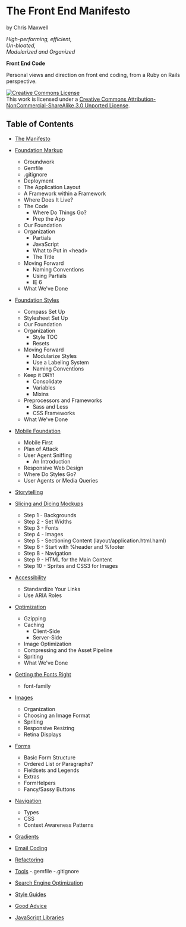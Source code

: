 The Front End Manifesto
=======================

by Chris Maxwell

*High-performing, efficient,*  
*Un-bloated,*  
*Modularized and Organized*

**Front End Code**


Personal views and direction on front end coding, from a Ruby on Rails perspective.

<a rel="license" href="http://creativecommons.org/licenses/by-nc-sa/3.0/">
  <img alt="Creative Commons License" style="border-width:0" src="http://i.creativecommons.org/l/by-nc-sa/3.0/88x31.png" /></a>
<br />This work is licensed under a 
<a rel="license" href="http://creativecommons.org/licenses/by-nc-sa/3.0/">Creative Commons Attribution-NonCommercial-ShareAlike 3.0 Unported License</a>.


Table of Contents
-----------------

- [The Manifesto][]
- [Foundation Markup][]
  -  Groundwork
    - Gemfile
    - .gitignore
    - Deployment
  -  The Application Layout
    - A Framework within a Framework
    - Where Does It Live?
  - The Code
    - Where Do Things Go?
    - Prep the App
  - Our Foundation
  - Organization
    - Partials
    - JavaScript
    - What to Put in \<head>
    - The Title
  - Moving Forward
    - Naming Conventions
    - Using Partials
    - IE 6
  - What We've Done
- [Foundation Styles][]
  - Compass Set Up
  - Stylesheet Set Up
  - Our Foundation
  - Organization
    - Style TOC
    - Resets
  - Moving Forward
    - Modularize Styles
    - Use a Labeling System
    - Naming Conventions
  - Keep it DRY!
    - Consolidate
    - Variables
    - Mixins
  - Preprocessors and Frameworks
    - Sass and Less
    - CSS Frameworks
  - What We've Done
- [Mobile Foundation][]
  - Mobile First
  - Plan of Attack
  - User Agent Sniffing
    - An Introduction
  - Responsive Web Design
  - Where Do Styles Go?
  - User Agents or Media Queries
- [Storytelling][]
- [Slicing and Dicing Mockups][]
  - Step 1 - Backgrounds
  - Step 2 - Set Widths
  - Step 3 - Fonts
  - Step 4 - Images
  - Step 5 - Sectioning Content (layout/application.html.haml)
  - Step 6 - Start with %header and %footer
  - Step 8 - Navigation
  - Step 9 - HTML for the Main Content
  - Step 10 - Sprites and CSS3 for Images

- [Accessibility][]
  - Standardize Your Links
  - Use ARIA Roles
- [Optimization][]
  - Gzipping
  - Caching
    - Client-Side
    - Server-Side
  - Image Optimization
  - Compressing and the Asset Pipeline
  - Spriting
  - What We've Done
- [Getting the Fonts Right][]
  - font-family
- [Images][]
  - Organization
  - Choosing an Image Format
  - Spriting
  - Responsive Resizing
  - Retina Displays
- [Forms][]
  - Basic Form Structure
  - Ordered List or Paragraphs?
  - Fieldsets and Legends
  - Extras
  - FormHelpers
  - Fancy/Sassy Buttons
- [Navigation][]
  - Types
  - CSS
  - Context Awareness Patterns
- [Gradients][]
- [Email Coding][]
- [Refactoring][]
- [Tools][]
  -.gemfile
  -.gitignore
- [Search Engine Optimization][]
- [Style Guides][]
- [Good Advice][]
- [JavaScript Libraries][]

[The Manifesto]:                     https://github.com/maxxiimo/the-front-end-manifesto/blob/master/The%20Manifesto.md
[Foundation Markup]:                 https://github.com/maxxiimo/the-front-end-manifesto/blob/master/Foundation%20Markup.md
[Foundation Styles]:                 https://github.com/maxxiimo/the-front-end-manifesto/blob/master/Foundation%20Styles.md
[Mobile Foundation]:                 https://github.com/maxxiimo/the-front-end-manifesto/blob/master/Mobile%20Browsers.md
[Accessibility]:                     https://github.com/maxxiimo/the-front-end-manifesto/blob/master/Accessibility.md
[Optimization]:                      https://github.com/maxxiimo/the-front-end-manifesto/blob/master/Optimization.md
[Slicing and Dicing Mockups]:        https://github.com/maxxiimo/the-front-end-manifesto/blob/master/Slicing%20and%20Dicing%20Mockups.md
[Storytelling]:                      https://github.com/maxxiimo/the-front-end-manifesto/blob/master/Storytelling.md
[Getting the Fonts Right]:           https://github.com/maxxiimo/the-front-end-manifesto/blob/master/Getting%20the%20Fonts%20Right.md
[Images]:                            https://github.com/maxxiimo/the-front-end-manifesto/blob/master/Images.md
[Forms]:                             https://github.com/maxxiimo/the-front-end-manifesto/blob/master/Forms.md
[Navigation]:                        https://github.com/maxxiimo/the-front-end-manifesto/blob/master/Navigation.md
[Gradients]:                         https://github.com/maxxiimo/the-front-end-manifesto/blob/master/Gradients.md
[Email Coding]:                      https://github.com/maxxiimo/the-front-end-manifesto/blob/master/Email%20Coding.md
[Refactoring]:                       https://github.com/maxxiimo/the-front-end-manifesto/blob/master/Refactoring.md
[Tools]:                             https://github.com/maxxiimo/the-front-end-manifesto/blob/master/Tools.md
[Search Engine Optimization]:        https://github.com/maxxiimo/the-front-end-manifesto/blob/master/Search%20Engine%20Optimization.md
[Style Guides]:                      https://github.com/maxxiimo/the-front-end-manifesto/blob/master/Style%20Guides.md
[Good Advice]:                       https://github.com/maxxiimo/the-front-end-manifesto/blob/master/Good%20Advice.md
[JavaScript Libraries]:              https://github.com/maxxiimo/the-front-end-manifesto/blob/master/JavaScript%20Libraries.md
